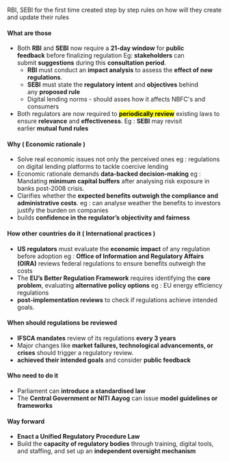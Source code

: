 RBI, SEBI for the first time created step by step rules on how will they create and update their rules

#### **What are those**
- Both **RBI** and **SEBI** now require a **21-day window** for **public feedback** before finalizing regulation Eg: **stakeholders** can submit **suggestions** during this **consultation period**.
	- **RBI** must conduct an **impact analysis** to assess the **effect of new regulations**.
	- **SEBI** must state the **regulatory intent** and **objectives** behind any **proposed rule**
	- Digital lending norms - should asses how it affects NBFC's and consumers
- Both regulators are now required to <mark class="hltr-boom-bam">**periodically review**</mark> existing laws to ensure **relevance** and **effectiveness**. Eg : **SEBI** may revisit earlier **mutual fund rules**

#### **Why ( Economic rationale )**
- Solve real economic issues not only the perceived ones eg  : regulations on digital lending platforms to tackle coercive lending
- Economic rationale demands **data-backed decision-making** eg : Mandating **minimum capital buffers** after analysing risk exposure in banks post-2008 crisis.
- Clarifies whether the **expected benefits outweigh the compliance and administrative costs**. eg : can analyse weather the benefits to investors justify the burden on companies
- builds **confidence in the regulator’s objectivity and fairness**

#### **How other countries do it ( International practices )**
- **US regulators** must evaluate the **economic impact** of any regulation before adoption eg : **Office of Information and Regulatory Affairs (OIRA)** reviews federal regulations to ensure benefits outweigh the costs
- The **EU’s Better Regulation Framework** requires identifying the **core problem**, evaluating **alternative policy options** eg : EU energy efficiency regulations
- **post-implementation reviews** to check if regulations achieve intended goals.

#### When should regulations be reviewed
- **IFSCA mandates** review of its regulations **every 3 years**
- Major changes like **market failures, technological advancements, or crises** should trigger a regulatory review.
- **achieved their intended goals** and consider **public feedback**

#### **Who need to do it**
- Parliament can **introduce a standardised law**
- The **Central Government or NITI Aayog** can issue **model guidelines or frameworks**

#### Way forward
- **Enact a Unified Regulatory Procedure Law**
- Build the **capacity of regulatory bodies** through training, digital tools, and staffing, and set up an **independent oversight mechanism**


